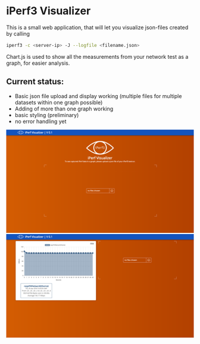# iPerf3 Visualizer

This is a small web application, that will let you visualize json-files created by calling
```bash
iperf3 -c <server-ip> -J --logfile <filename.json>
```

Chart.js is used to show all the measurements from your network test as a graph, for easier analysis.

Current status:
- 
* Basic json file upload and display working (multiple files for multiple datasets within one graph possible)
* Adding of more than one graph working
* basic styling (preliminary)
* no error handling yet

<img src="/images/Screen Shot05.png">
<img src="/images/Screen Shot06.png">